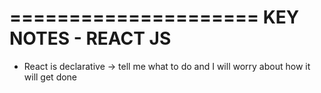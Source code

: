 =====================
KEY NOTES - REACT JS
=====================
- React is declarative -> tell me what to do and I will worry about how it will get done